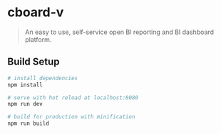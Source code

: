 # cboard-v

> An easy to use, self-service open BI reporting and BI dashboard platform. 

## Build Setup

``` bash
# install dependencies
npm install

# serve with hot reload at localhost:8080
npm run dev

# build for production with minification
npm run build